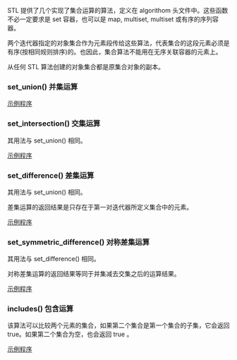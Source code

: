 
STL 提供了几个实现了集合运算的算法，定义在 algorithom 头文件中。这些函数不必一定要求是 set 容器，也可以是 map, multiset, multiset 或有序的序列容器。

两个迭代器指定的对象集合作为元素段传给这些算法，代表集合的这段元素必须是有序(按相同规则排序)的。也因此，集合算法不能用在无序关联容器的元素上。

从任何 STL 算法创建的对象集合都是原集合对象的副本。


### set_union() 并集运算

[示例程序](19_Set_operation/01_set_union.cpp)


### set_intersection() 交集运算

其用法与 set_union() 相同。

[示例程序](19_Set_operation/02_set_intersection.cpp)


### set_difference() 差集运算

其用法与 set_union() 相同。

差集运算的返回结果是只存在于第一对迭代器所定义集合中的元素。

[示例程序](19_Set_operation/03_set_difference.cpp)


### set_symmetric_difference() 对称差集运算

其用法与 set_difference() 相同。

对称差集运算的返回结果等同于并集减去交集之后的运算结果。

[示例程序](19_Set_operation/04_set_symmetric_difference.cpp)


### includes() 包含运算

该算法可以比较两个元素的集合，如果第二个集合是第一个集合的子集，它会返回 true。如果第二个集合为空，也会返回 true 。

[示例程序](19_Set_operation/05_includes.cpp)
